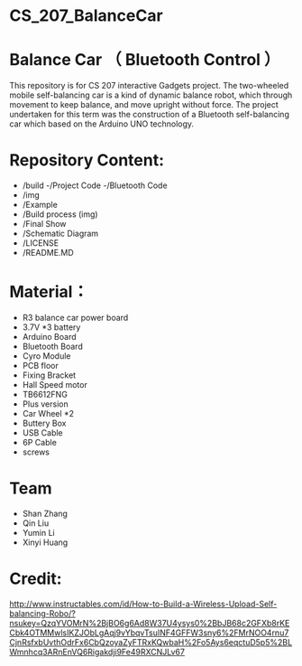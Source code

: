 # CS_207_BalanceCar
# Balance Car （ Bluetooth Control ） 
This repository is for CS 207 interactive Gadgets project. The two-wheeled mobile self-balancing car is a kind of dynamic balance robot, which through movement to keep balance, and move upright without force. The project undertaken for this term was the construction of a Bluetooth self-balancing car which based on the Arduino UNO technology.



# Repository Content:
 - /build
   -/Project Code
   -/Bluetooth Code
 - /img
 - /Example 
 - /Build process (img)
 - /Final Show
 - /Schematic Diagram 
 - /LICENSE
 - /README.MD


# Material： 
- R3 balance car power board
- 3.7V *3 battery 
- Arduino Board
- Bluetooth Board
- Cyro Module
- PCB floor
- Fixing Bracket 
- Hall Speed motor
- TB6612FNG 
- Plus version
- Car Wheel *2 
- Buttery Box 
- USB Cable
- 6P Cable 
- screws


# Team 
- Shan Zhang
- Qin Liu
- Yumin Li 
- Xinyi Huang

# Credit: 
http://www.instructables.com/id/How-to-Build-a-Wireless-Upload-Self-balancing-Robo/?nsukey=QzqYVOMrN%2BjBO6g6Ad8W37U4ysys0%2BbJB68c2GFXb8rKECbk4OTMMwlsIKZJObLgAqj9vYbqvTsuINF4GFFW3sny6%2FMrNOO4rnu7CjnRsfxbUvthOdrFx6CbQzoyaZyFTRxKQwbaH%2Fo5Ays6eqctuD5p5%2BLWmnhcq3ARnEnVQ6Rigakdji9Fe49RXCNJLv67
